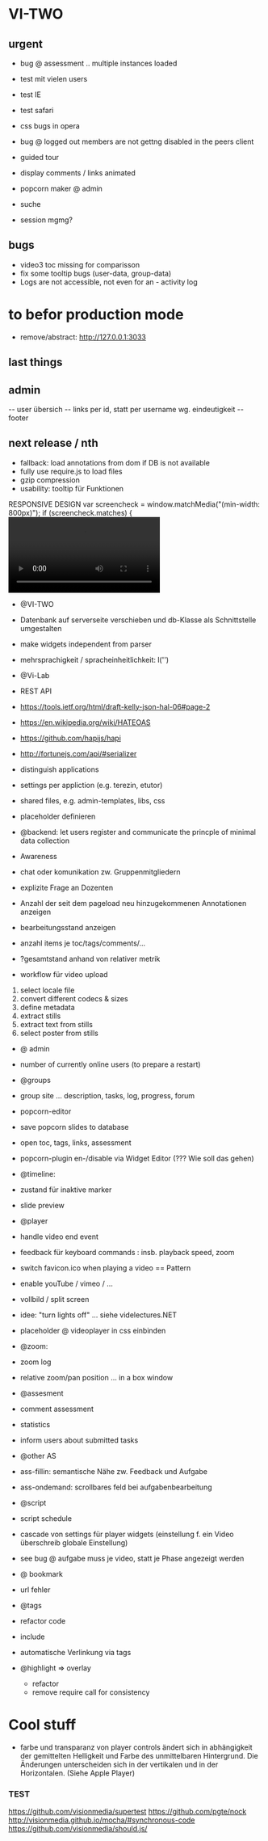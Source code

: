 


# VI-TWO
## urgent
- bug @ assessment .. multiple instances loaded
- test mit vielen users
- test IE
- test safari
- css bugs in opera
- bug @ logged out members are not gettng disabled in the peers client

- guided tour
- display comments / links animated 


- popcorn maker @ admin
- suche
- session mgmg?

## bugs
- video3 toc missing for comparisson
- fix some tooltip bugs (user-data, group-data)
- Logs are not accessible, not even for an - activity log

# to befor production mode
- remove/abstract: http://127.0.0.1:3033


## last things




## admin 
-- user übersich -- links per id, statt per username wg. eindeutigkeit
-- footer


## next release / nth

- fallback: load annotations from dom if DB is not available
- fully use require.js to load files
- gzip compression
- usability: tooltip für Funktionen

RESPONSIVE DESIGN
var screencheck = window.matchMedia("(min-width: 800px)");
if (screencheck.matches) {
<video controls>
<source src="the-sky-is-calling-large.mp4" media="screen and (min-device-width:801px)">
<source src="the-sky-is-calling-large.webm" media="screen and (min-device-width:801px)">
<source src="the-sky-is-calling-small.mp4" media="screen and (max-device-width:800px)">
<source src="the-sky-is-calling-small.webm" media="screen and (max-device-width:800px)">
</video>

- @VI-TWO 
 - Datenbank auf serverseite verschieben und db-Klasse als Schnittstelle umgestalten
 - make widgets independent from parser
 - mehrsprachigkeit / spracheinheitlichkeit: l('')

- @Vi-Lab
 - REST API
  -	https://tools.ietf.org/html/draft-kelly-json-hal-06#page-2
  - https://en.wikipedia.org/wiki/HATEOAS
  - https://github.com/hapijs/hapi
  - http://fortunejs.com/api/#serializer

 - distinguish applications
  - settings per appliction (e.g. terezin, etutor)
  - shared files, e.g. admin-templates, libs, css
 - placeholder definieren
 - @backend: let users register and communicate the princple of minimal data collection 

- Awareness
 - chat oder komunikation zw. Gruppenmitgliedern
 - explizite Frage an Dozenten
 - Anzahl der seit dem pageload neu hinzugekommenen Annotationen anzeigen
 - bearbeitungsstand anzeigen
  - anzahl items je toc/tags/comments/...
  - ?gesamtstand anhand von relativer metrik

- workflow für video upload
 1. select locale file
 2. convert different codecs & sizes
 3. define metadata
 4. extract stills
 5. extract text from stills
 5. select poster from stills

- @ admin
 - number of currently online users (to prepare a restart)
- @groups
 - group site ... description, tasks, log, progress, forum
 - popcorn-editor
  - save popcorn slides to database
  - open toc, tags, links, assessment
  - popcorn-plugin en-/disable via Widget Editor (??? Wie soll das gehen)

 
- @timeline: 
 - zustand für inaktive marker
 - slide preview
- @player 
 - handle video end event 
 - feedback für keyboard commands : insb. playback speed, zoom
 - switch favicon.ico when playing a video == Pattern
 - enable youTube / vimeo / ...
 - vollbild / split screen
 - idee: "turn lights off" ... siehe videlectures.NET
 - placeholder @ videoplayer in css einbinden
- @zoom: 
 - zoom log
 - relative zoom/pan position ... in a box window
- @assesment
 - comment assessment
 - statistics
 - inform users about submitted tasks
- @other AS
 - ass-fillin: semantische Nähe zw. Feedback und Aufgabe
 - ass-ondemand: scrollbares feld bei aufgabenbearbeitung
 	
- @script
 - script schedule
 - cascade von settings für player widgets (einstellung f. ein Video überschreib globale Einstellung)
 - see bug @ aufgabe muss je video, statt je Phase angezeigt werden

- @ bookmark 
 - url fehler

- @tags 
 - refactor code
 - include
 - automatische Verlinkung via tags

- @highlight => overlay
  - refactor
  - remove require call for consistency



# Cool stuff
- farbe und transparanz von player controls ändert sich in abhängigkeit der gemittelten Helligkeit und Farbe des unmittelbaren Hintergrund. Die Änderungen unterscheiden sich in der vertikalen und in der Horizontalen. (Siehe Apple Player)

### TEST
https://github.com/visionmedia/supertest
https://github.com/pgte/nock
http://visionmedia.github.io/mocha/#synchronous-code
https://github.com/visionmedia/should.js/








